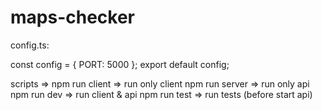 ﻿# maps-checker

config.ts:

const config = {
    PORT: 5000
};
export default config;


scripts =>
    npm run client => run only client
    npm run server => run only api
    npm run dev => run client & api
    npm run test => run tests (before start api)
